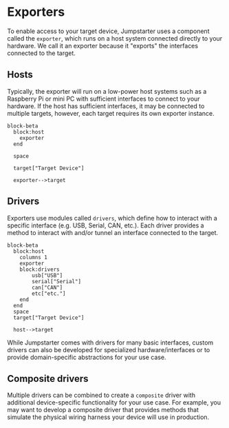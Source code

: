 # Exporters

To enable access to your target device, Jumpstarter uses a component called
the `exporter`, which runs on a host system connected directly to your hardware.
We call it an exporter because it "exports" the interfaces connected to the 
target.

## Hosts

Typically, the exporter will run on a low-power host systems such as a 
Raspberry Pi or mini PC with sufficient interfaces to connect to your hardware.
If the host has sufficient interfaces, it may be connected to multiple targets,
however, each target requires its own exporter instance.

```{mermaid}
block-beta
  block:host
    exporter
  end
  
  space

  target["Target Device"]

  exporter-->target
```

## Drivers

Exporters use modules called `drivers`, which define how to interact with
a specific interface (e.g. USB, Serial, CAN, etc.). Each driver provides a
method to interact with and/or tunnel an interface connected to the target. 

```{mermaid}
block-beta
  block:host
    columns 1
    exporter
    block:drivers
        usb["USB"]
        serial["Serial"]
        can["CAN"]
        etc["etc."]
    end
  end
  space
  target["Target Device"]

  host-->target
```

While Jumpstarter comes with drivers for many basic interfaces, custom drivers
can also be developed for specialized hardware/interfaces or to provide
domain-specific abstractions for your use case.

## Composite drivers

Multiple drivers can be combined to create a `composite` driver with additional
device-specific functionality for your use case. For example, you may want to
develop a composite driver that provides methods that simulate the physical wiring
harness your device will use in production.
